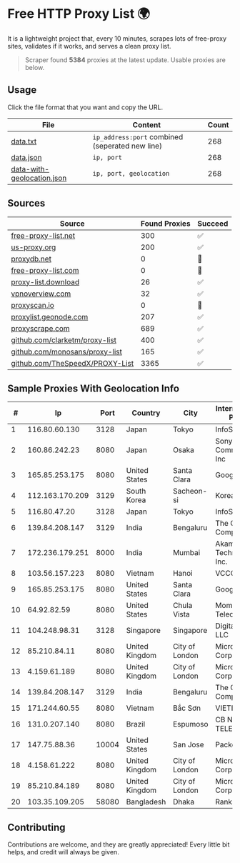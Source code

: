 
# Free HTTP Proxy List 🌍

It is a lightweight project that, every 10 minutes, scrapes lots of free-proxy sites, validates if it works, and serves a clean proxy list.


> Scraper found **5384** proxies at the latest update. Usable proxies are below.

## Usage

Click the file format that you want and copy the URL.


|File|Content|Count|
|----|-------|-----|
|[data.txt](https://raw.githubusercontent.com/themiralay/Proxy-List-World/master/data.txt)|`ip_address:port` combined (seperated new line)|268|
|[data.json](https://raw.githubusercontent.com/themiralay/Proxy-List-World/master/data.json)|`ip, port`|268|
|[data-with-geolocation.json](https://raw.githubusercontent.com/themiralay/Proxy-List-World/master/data-with-geolocation.json)|`ip, port, geolocation`|268|

## Sources

|Source|Found Proxies|Succeed|
|------|-------------|-------|
|[free-proxy-list.net](https://free-proxy-list.net)|300|✅|
|[us-proxy.org](https://www.us-proxy.org)|200|✅|
|[proxydb.net](http://proxydb.net)|0|🚫|
|[free-proxy-list.com](https://free-proxy-list.com/?page=&port=&type%5B%5D=http&type%5B%5D=https&up_time=0&search=Search)|0|🚫|
|[proxy-list.download](https://www.proxy-list.download/HTTP)|26|✅|
|[vpnoverview.com](https://vpnoverview.com/privacy/anonymous-browsing/free-proxy-servers)|32|✅|
|[proxyscan.io](https://www.proxyscan.io)|0|🚫|
|[proxylist.geonode.com](https://proxylist.geonode.com/api/proxy-list?limit=300&page=1&sort_by=lastChecked&sort_type=desc&protocols=http,https)|207|✅|
|[proxyscrape.com](https://api.proxyscrape.com/v2/?request=displayproxies&protocol=http&timeout=10000&country=all&ssl=all&anonymity=all)|689|✅|
|[github.com/clarketm/proxy-list](https://raw.githubusercontent.com/clarketm/proxy-list/master/proxy-list-raw.txt)|400|✅|
|[github.com/monosans/proxy-list](https://raw.githubusercontent.com/monosans/proxy-list/main/proxies/http.txt)|165|✅|
|[github.com/TheSpeedX/PROXY-List](https://raw.githubusercontent.com/TheSpeedX/PROXY-List/master/http.txt)|3365|✅|


## Sample Proxies With Geolocation Info

|#|Ip|Port|Country|City|Internet Service Provider|
|-|--|----|-------|----|-------------------------|
|1|116.80.60.130|3128|Japan|Tokyo|InfoSphere|
|2|160.86.242.23|8080|Japan|Osaka|Sony Network Communications Inc|
|3|165.85.253.175|8080|United States|Santa Clara|Google LLC|
|4|112.163.170.209|3129|South Korea|Sacheon-si|Korea Telecom|
|5|116.80.47.20|3128|Japan|Tokyo|InfoSphere|
|6|139.84.208.147|3129|India|Bengaluru|The Constant Company, LLC|
|7|172.236.179.251|8000|India|Mumbai|Akamai Technologies, Inc.|
|8|103.56.157.223|8080|Vietnam|Hanoi|VCCORP|
|9|165.85.253.175|8080|United States|Santa Clara|Google LLC|
|10|64.92.82.59|8080|United States|Chula Vista|Momentum Telecom, Inc.|
|11|104.248.98.31|3128|Singapore|Singapore|DigitalOcean, LLC|
|12|85.210.84.11|8080|United Kingdom|City of London|Microsoft Corporation|
|13|4.159.61.189|8080|United Kingdom|City of London|Microsoft Corporation|
|14|139.84.208.147|3129|India|Bengaluru|The Constant Company, LLC|
|15|171.244.60.55|8080|Vietnam|Bắc Sơn|VIETEL|
|16|131.0.207.140|8080|Brazil|Espumoso|CB NET TELECOM LTDA|
|17|147.75.88.36|10004|United States|San Jose|Packet Host, Inc.|
|18|4.158.61.222|8080|United Kingdom|City of London|Microsoft Corporation|
|19|85.210.84.189|8080|United Kingdom|City of London|Microsoft Corporation|
|20|103.35.109.205|58080|Bangladesh|Dhaka|Ranks ITT|



## Contributing

Contributions are welcome, and they are greatly appreciated! Every
little bit helps, and credit will always be given.

